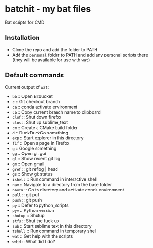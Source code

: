 # batchit - my bat files

Bat scripts for CMD

## Installation

* Clone the repo and add the folder to PATH
* Add the `personal` folder to PATH and add any personal scripts there (they will be available for use with `wat`)

## Default commands

Current output of `wat`:

* `bb`         :: Open Bitbucket
* `c`          :: Git checkout branch
* `ca`         :: conda activate environment
* `cb`         :: Copy current branch name to clipboard
* `clof`       :: Shut down firefox
* `clos`       :: Shut up sublime_text
* `cm`         :: Create a CMake build folder
* `d`          :: DuckDuckGo something
* `exp`        :: Start explorer in this directory
* `fif`        :: Open a page in Firefox
* `g`          :: Google something
* `gg`         :: Open git gui
* `gl`         :: Show recent git log
* `gm`         :: Open gmail
* `gref`       :: git reflog | head
* `gs`         :: Show git status
* `ishell`     :: Run command in interactive shell
* `nav`        :: Navigate to a directory from the base folder
* `navca`      :: Go to directory and activate conda environment
* `pull`       :: git pull
* `push`       :: git push
* `py`         :: Defer to python_scripts
* `pyv`        :: Python version
* `shutup`     :: Shutup
* `stfu`       :: Shut the fuck up
* `sub`        :: Start sublime text in this directory
* `tshell`     :: Run command in temporary shell
* `wat`        :: Get help with the scripts
* `wdid`       :: What did I do?
